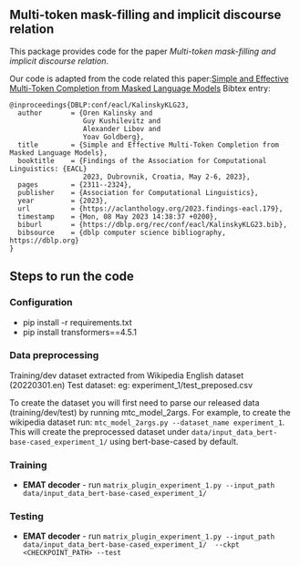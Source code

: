 ## Multi-token mask-filling and implicit discourse relation

This package provides code for the paper *Multi-token mask-filling and implicit discourse relation*.

Our code is adapted from the code related this paper:[Simple and Effective Multi-Token Completion from Masked Language Models](https://aclanthology.org/2023.findings-eacl.179/)
Bibtex entry:
```
@inproceedings{DBLP:conf/eacl/KalinskyKLG23,
  author       = {Oren Kalinsky and
                  Guy Kushilevitz and
                  Alexander Libov and
                  Yoav Goldberg},
  title        = {Simple and Effective Multi-Token Completion from Masked Language Models},
  booktitle    = {Findings of the Association for Computational Linguistics: {EACL}
                  2023, Dubrovnik, Croatia, May 2-6, 2023},
  pages        = {2311--2324},
  publisher    = {Association for Computational Linguistics},
  year         = {2023},
  url          = {https://aclanthology.org/2023.findings-eacl.179},
  timestamp    = {Mon, 08 May 2023 14:38:37 +0200},
  biburl       = {https://dblp.org/rec/conf/eacl/KalinskyKLG23.bib},
  bibsource    = {dblp computer science bibliography, https://dblp.org}
}
```

## Steps to run the code

### Configuration
* pip install -r requirements.txt
* pip install transformers==4.5.1

### Data preprocessing
Training/dev dataset extracted from Wikipedia English dataset (20220301.en)
Test dataset: eg: experiment_1/test_preposed.csv

To create the dataset you will first need to parse our released data (training/dev/test) by running mtc_model_2args. For example, to create the wikipedia dataset run: `mtc_model_2args.py --dataset_name experiment_1`. This will create the preprocessed dataset under `data/input_data_bert-base-cased_experiment_1/` using bert-base-cased by default.

### Training
* __EMAT decoder__ - run `matrix_plugin_experiment_1.py --input_path data/input_data_bert-base-cased_experiment_1/`

### Testing
* __EMAT decoder__ - run `matrix_plugin_experiment_1.py --input_path data/input_data_bert-base-cased_experiment_1/  --ckpt <CHECKPOINT_PATH> --test`
